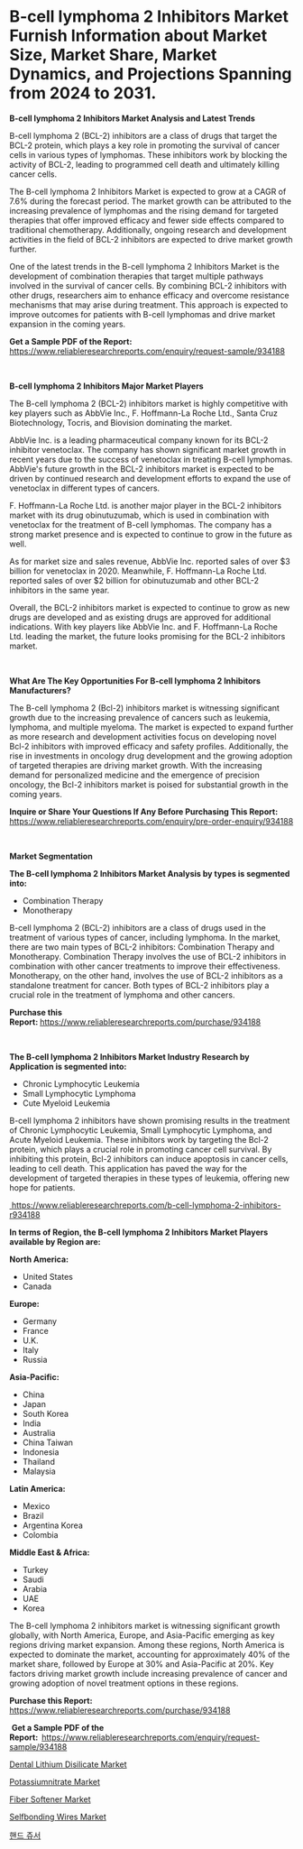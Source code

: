 <p><h1>B-cell lymphoma 2 Inhibitors Market Furnish Information about Market Size, Market Share, Market Dynamics, and Projections Spanning from 2024 to 2031.</h1></p><p><strong>B-cell lymphoma 2 Inhibitors Market Analysis and Latest Trends</strong></p>
<p><p>B-cell lymphoma 2 (BCL-2) inhibitors are a class of drugs that target the BCL-2 protein, which plays a key role in promoting the survival of cancer cells in various types of lymphomas. These inhibitors work by blocking the activity of BCL-2, leading to programmed cell death and ultimately killing cancer cells.</p><p>The B-cell lymphoma 2 Inhibitors Market is expected to grow at a CAGR of 7.6% during the forecast period. The market growth can be attributed to the increasing prevalence of lymphomas and the rising demand for targeted therapies that offer improved efficacy and fewer side effects compared to traditional chemotherapy. Additionally, ongoing research and development activities in the field of BCL-2 inhibitors are expected to drive market growth further.</p><p>One of the latest trends in the B-cell lymphoma 2 Inhibitors Market is the development of combination therapies that target multiple pathways involved in the survival of cancer cells. By combining BCL-2 inhibitors with other drugs, researchers aim to enhance efficacy and overcome resistance mechanisms that may arise during treatment. This approach is expected to improve outcomes for patients with B-cell lymphomas and drive market expansion in the coming years.</p></p>
<p><strong>Get a Sample PDF of the Report:&nbsp;</strong> <a href="https://www.reliableresearchreports.com/enquiry/request-sample/934188">https://www.reliableresearchreports.com/enquiry/request-sample/934188</a></p>
<p>&nbsp;</p>
<p><strong>B-cell lymphoma 2 Inhibitors Major Market Players</strong></p>
<p><p>The B-cell lymphoma 2 (BCL-2) inhibitors market is highly competitive with key players such as AbbVie Inc., F. Hoffmann-La Roche Ltd., Santa Cruz Biotechnology, Tocris, and Biovision dominating the market.</p><p>AbbVie Inc. is a leading pharmaceutical company known for its BCL-2 inhibitor venetoclax. The company has shown significant market growth in recent years due to the success of venetoclax in treating B-cell lymphomas. AbbVie's future growth in the BCL-2 inhibitors market is expected to be driven by continued research and development efforts to expand the use of venetoclax in different types of cancers.</p><p>F. Hoffmann-La Roche Ltd. is another major player in the BCL-2 inhibitors market with its drug obinutuzumab, which is used in combination with venetoclax for the treatment of B-cell lymphomas. The company has a strong market presence and is expected to continue to grow in the future as well.</p><p>As for market size and sales revenue, AbbVie Inc. reported sales of over $3 billion for venetoclax in 2020. Meanwhile, F. Hoffmann-La Roche Ltd. reported sales of over $2 billion for obinutuzumab and other BCL-2 inhibitors in the same year.</p><p>Overall, the BCL-2 inhibitors market is expected to continue to grow as new drugs are developed and as existing drugs are approved for additional indications. With key players like AbbVie Inc. and F. Hoffmann-La Roche Ltd. leading the market, the future looks promising for the BCL-2 inhibitors market.</p></p>
<p>&nbsp;</p>
<p><strong>What Are The Key Opportunities For B-cell lymphoma 2 Inhibitors Manufacturers?</strong></p>
<p><p>The B-cell lymphoma 2 (Bcl-2) inhibitors market is witnessing significant growth due to the increasing prevalence of cancers such as leukemia, lymphoma, and multiple myeloma. The market is expected to expand further as more research and development activities focus on developing novel Bcl-2 inhibitors with improved efficacy and safety profiles. Additionally, the rise in investments in oncology drug development and the growing adoption of targeted therapies are driving market growth. With the increasing demand for personalized medicine and the emergence of precision oncology, the Bcl-2 inhibitors market is poised for substantial growth in the coming years.</p></p>
<p><strong>Inquire or Share Your Questions If Any Before Purchasing This Report:</strong> <a href="https://www.reliableresearchreports.com/enquiry/pre-order-enquiry/934188">https://www.reliableresearchreports.com/enquiry/pre-order-enquiry/934188</a></p>
<p>&nbsp;</p>
<p><strong>Market Segmentation</strong></p>
<p><strong>The B-cell lymphoma 2 Inhibitors Market Analysis by types is segmented into:</strong></p>
<p><ul><li>Combination Therapy</li><li>Monotherapy</li></ul></p>
<p><p>B-cell lymphoma 2 (BCL-2) inhibitors are a class of drugs used in the treatment of various types of cancer, including lymphoma. In the market, there are two main types of BCL-2 inhibitors: Combination Therapy and Monotherapy. Combination Therapy involves the use of BCL-2 inhibitors in combination with other cancer treatments to improve their effectiveness. Monotherapy, on the other hand, involves the use of BCL-2 inhibitors as a standalone treatment for cancer. Both types of BCL-2 inhibitors play a crucial role in the treatment of lymphoma and other cancers.</p></p>
<p><strong>Purchase this Report:&nbsp;</strong><a href="https://www.reliableresearchreports.com/purchase/934188">https://www.reliableresearchreports.com/purchase/934188</a></p>
<p>&nbsp;</p>
<p><strong>The B-cell lymphoma 2 Inhibitors Market Industry Research by Application is segmented into:</strong></p>
<p><ul><li>Chronic Lymphocytic Leukemia</li><li>Small Lymphocytic Lymphoma</li><li>Cute Myeloid Leukemia</li></ul></p>
<p><p>B-cell lymphoma 2 inhibitors have shown promising results in the treatment of Chronic Lymphocytic Leukemia, Small Lymphocytic Lymphoma, and Acute Myeloid Leukemia. These inhibitors work by targeting the Bcl-2 protein, which plays a crucial role in promoting cancer cell survival. By inhibiting this protein, Bcl-2 inhibitors can induce apoptosis in cancer cells, leading to cell death. This application has paved the way for the development of targeted therapies in these types of leukemia, offering new hope for patients.</p></p>
<p><a href="https://www.reliableresearchreports.com/b-cell-lymphoma-2-inhibitors-r934188">&nbsp;https://www.reliableresearchreports.com/b-cell-lymphoma-2-inhibitors-r934188</a></p>
<p><strong>In terms of Region, the B-cell lymphoma 2 Inhibitors Market Players available by Region are:</strong></p>
<p>
    <p> <strong> North America: </strong>
        <ul>
            <li>United States</li>
            <li>Canada</li>
        </ul>
        </p> 
    <p> <strong> Europe: </strong>
        <ul>
            <li>Germany</li>
            <li>France</li>
            <li>U.K.</li>
            <li>Italy</li>
            <li>Russia</li>
        </ul>
        </p> 
    <p> <strong> Asia-Pacific: </strong>
        <ul>
            <li>China</li>
            <li>Japan</li>
            <li>South Korea</li>
            <li>India</li>
            <li>Australia</li>
            <li>China Taiwan</li>
            <li>Indonesia</li>
            <li>Thailand</li>
            <li>Malaysia</li>
        </ul>
        </p> 
    <p> <strong> Latin America: </strong>
        <ul>
            <li>Mexico</li>
            <li>Brazil</li>
            <li>Argentina Korea</li>
            <li>Colombia</li>
        </ul>
        </p> 
    <p> <strong> Middle East & Africa: </strong>
        <ul>
            <li>Turkey</li>
            <li>Saudi</li>
            <li>Arabia</li>
            <li>UAE</li>
            <li>Korea</li>
        </ul>
    </p>
    </p>
<p><p>The B-cell lymphoma 2 inhibitors market is witnessing significant growth globally, with North America, Europe, and Asia-Pacific emerging as key regions driving market expansion. Among these regions, North America is expected to dominate the market, accounting for approximately 40% of the market share, followed by Europe at 30% and Asia-Pacific at 20%. Key factors driving market growth include increasing prevalence of cancer and growing adoption of novel treatment options in these regions.</p></p>
<p><strong>Purchase this Report: </strong><a href="https://www.reliableresearchreports.com/purchase/934188">https://www.reliableresearchreports.com/purchase/934188</a></p>
<p>&nbsp;<strong>Get a Sample PDF of the Report:&nbsp;&nbsp;</strong><a href="https://www.reliableresearchreports.com/enquiry/request-sample/934188">https://www.reliableresearchreports.com/enquiry/request-sample/934188</a></p>
<p><strong></strong></p>
<p><p><a href="https://github.com/jhcraigie/Market-Research-Report-List-3/blob/main/dental-lithium-disilicate-market.md">Dental Lithium Disilicate Market</a></p><p><a href="https://www.linkedin.com/pulse/potassiumnitrate-market-research-report-reveals-latest-trends-b58de">Potassiumnitrate Market</a></p><p><a href="https://www.linkedin.com/pulse/fiber-softener-market-insights-players-forecast-till-2031-e1qxe">Fiber Softener Market</a></p><p><a href="https://issuu.com/reportprime-2/docs/selfbonding-wires-market-size-2030.pptx">Selfbonding Wires Market</a></p><p><a href="https://github.com/vsn7qpua81q/Market-Research-Report-List-2/blob/main/307270857271.md">핸드 쥬서</a></p></p>